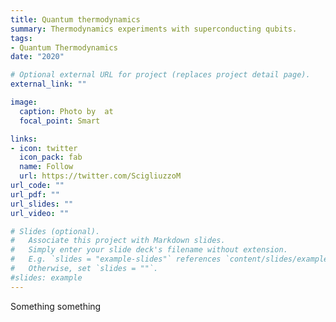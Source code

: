 ```yaml
---
title: Quantum thermodynamics
summary: Thermodynamics experiments with superconducting qubits.
tags:
- Quantum Thermodynamics
date: "2020"

# Optional external URL for project (replaces project detail page).
external_link: ""

image:
  caption: Photo by  at
  focal_point: Smart

links:
- icon: twitter
  icon_pack: fab
  name: Follow
  url: https://twitter.com/ScigliuzzoM
url_code: ""
url_pdf: ""
url_slides: ""
url_video: ""

# Slides (optional).
#   Associate this project with Markdown slides.
#   Simply enter your slide deck's filename without extension.
#   E.g. `slides = "example-slides"` references `content/slides/example-slides.md`.
#   Otherwise, set `slides = ""`.
#slides: example
---
```


Something something
